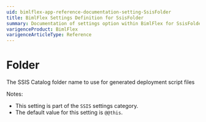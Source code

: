 ```yaml
---
uid: bimlflex-app-reference-documentation-setting-SsisFolder
title: BimlFlex Settings Definition for SsisFolder
summary: Documentation of settings option within BimlFlex for SsisFolder
varigenceProduct: BimlFlex
varigenceArticleType: Reference
---
```


# Folder

The SSIS Catalog folder name to use for generated deployment script files

Notes:
* This setting is part of the `SSIS` settings category.
 * The default value for this setting is `@@this`.